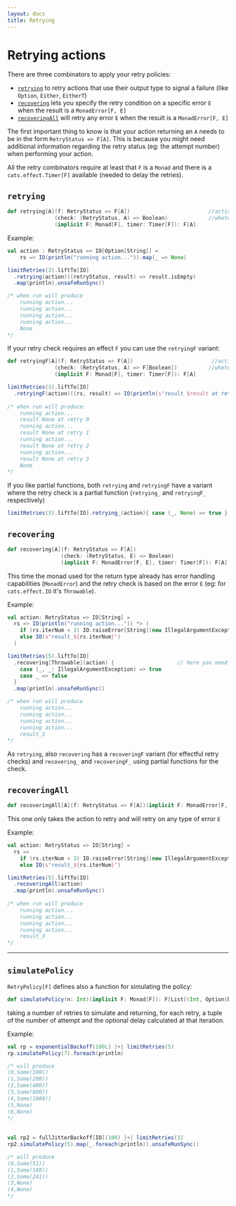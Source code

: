 ```yaml
---
layout: docs
title: Retrying
---
```


# Retrying actions

There are three combinators to apply your retry policies:

* [`retrying`](#retrying) to retry actions that use their output type to signal a failure (like `Option`, `Either`, `EitherT`)
* [`recovering`](#recovering) lets you specify the retry condition on a specific error `E` when the result is a `MonadError[F, E]` 
* [`recoveringAll`](#recoveringAll) will retry any error `E` when the result is a `MonadError[F, E]`

The first important thing to know is that your action returning an `A` needs to be in the form `RetryStatus => F[A]`.
This is because you might need additional information regarding the retry status (eg: the attempt number) when performing your action.

All the retry combinators require at least that `F` is a `Monad` and there is a `cats.effect.Timer[F]` available (needed to delay the retries). 



## `retrying`

```scala
def retrying[A](f: RetryStatus => F[A])                         //action to retry
               (check: (RetryStatus, A) => Boolean)             //wheter to retry or not
               (implicit F: Monad[F], timer: Timer[F]): F[A]
```

Example:
```scala
val action : RetryStatus => IO[Option[String]] =
    rs => IO(println("running action...")).map(_ => None)

limitRetries(3).liftTo[IO]
  .retrying(action)((retryStatus, result) => result.isEmpty)
  .map(println).unsafeRunSync()  

/* when run will produce
    running action...
    running action...
    running action...
    running action...
    None
*/
```

If your retry check requires an effect `F` you can use the `retryingF` variant:
```scala
def retryingF[A](f: RetryStatus => F[A])                         //action to retry
               (check: (RetryStatus, A) => F[Boolean])          //wheter to retry or not
               (implicit F: Monad[F], timer: Timer[F]): F[A]
```
```scala
limitRetries(3).liftTo[IO]
  .retryingF(action)((rs, result) => IO(println(s"result $result at retry ${rs.iterNum}")).map(_ => result.isEmpty))
  
/* when run will produce: 
    running action...
    result None at retry 0
    running action...
    result None at retry 1
    running action...
    result None at retry 2
    running action...
    result None at retry 3
    None
*/
```
If you like partial functions, both `retrying` and `retryingF` have a variant where the retry check is a partial function 
(`retrying_` and `retryingF_` respectively)

```scala
limitRetries(3).liftTo[IO].retrying_(action){ case (_, None) => true }
```



## `recovering`

```scala
def recovering[A](f: RetryStatus => F[A])                                   //action to retry
                 (check: (RetryStatus, E) => Boolean)                       //wheter to retry or not
                 (implicit F: MonadError[F, E], timer: Timer[F]): F[A]
```

This time the monad used for the return type already has error handling capabilities (`MonadError`) 
and the retry check is based on the error `E` (eg: for `cats.effect.IO` it's `Throwable`).  

Example:
```scala
val action: RetryStatus => IO[String] =
  rs => IO(println("running action...")) *> (
    if (rs.iterNum < 3) IO.raiseError[String](new IllegalArgumentException("boom"))
    else IO(s"result_${rs.iterNum}")
  )

limitRetries(5).liftTo[IO]
  .recovering[Throwable](action) {                    // here you need to specify the type of the error to handle
    case (_, _: IllegalArgumentException) => true
    case _ => false
  }
  .map(println).unsafeRunSync()  

/* when run will produce
    running action...
    running action...
    running action...
    running action...
    result_3
*/
```

As `retrying`, also `recovering` has a `recoveringF` variant (for effectful retry checks) 
and `recovering_` and `recoveringF_` using partial functions for the check. 



## `recoveringAll` 

```scala
def recoveringAll[A](f: RetryStatus => F[A])(implicit F: MonadError[F, E], timer: Timer[F]): F[A]
```

This one only takes the action to retry and will retry on any type of error `E`


Example:
```scala
val action: RetryStatus => IO[String] =
  rs =>
    if (rs.iterNum < 3) IO.raiseError[String](new IllegalArgumentException("boom"))
    else IO(s"result_${rs.iterNum}")

limitRetries(5).liftTo[IO]
  .recoveringAll(action)
  .map(println).unsafeRunSync()
  
/* when run will produce
    running action...
    running action...
    running action...
    running action...
    result_3
*/
```

---

## `simulatePolicy`

`RetryPolicy[F]` defines also a function for simulating the policy:
```scala
def simulatePolicy(n: Int)(implicit F: Monad[F]): F[List[(Int, Option[DelayInMillis])]]
``` 
taking a number of retries to simulate and returning, for each retry, a tuple of the number of attempt and the optional
delay calculated at that iteration.

Example:
```scala
val rp = exponentialBackoff(100L) |+| limitRetries(5)
rp.simulatePolicy(7).foreach(println)

/* will produce
(0,Some(100))
(1,Some(200))
(2,Some(400))
(3,Some(800))
(4,Some(1600))
(5,None)
(6,None)
*/
 
 
val rp2 = fullJitterBackoff[IO](100) |+| limitRetries(3)
rp2.simulatePolicy(5).map(_.foreach(println)).unsafeRunSync()

/* will produce
(0,Some(51))
(1,Some(168))
(2,Some(241))
(3,None)
(4,None)
*/
```